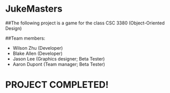 # JukeMasters
##The following project is a game for the class CSC 3380 (Object-Oriented Design)

##Team members:

- Wilson Zhu (Developer)
- Blake Allen (Developer)
- Jason Lee (Graphics designer; Beta Tester)
- Aaron Dupont (Team manager; Beta Tester)

# PROJECT COMPLETED!
